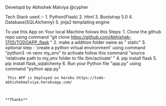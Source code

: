 Developd by Abhishek Malviya @cypher


Tech Stack used :-
                1. Python(Flask)
                2. Html
                3. Bootstrap 5.0
                4. Database(SQLAlchemy)
                5. jinja2 templating engine



To use this App on Your local Machine folows this Steps:
     1. Clone the github repo using command "git clone https://github.com/Abhishek-1705/TODOAPP_flask "
     2. make a addition folder name as " static"
     3. optional step : 'create a python virtual environment' using command "python3 -m venv my_env" to activate follow this command 
                                                                                                  "source 'relativate path to my_env folder to file /bin/activate' "
     4. pip install flask
     5. pip install flask_sqlalchemy
     6. Run your Python file "app.py" using command "python app.py"
     
     
     
     
     This APP is Deployed on heroku https://todo-abhishekmalviya.herokuapp.com/ 
      

                                                                          **Thanks**
     
     
     
     
